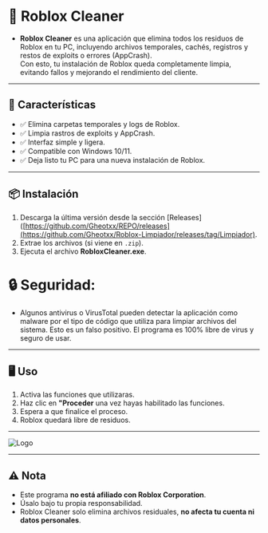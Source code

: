 
# 🧹 Roblox Cleaner

- **Roblox Cleaner** es una aplicación que elimina todos los residuos de Roblox en tu PC, incluyendo archivos temporales, cachés, registros y restos de exploits o errores (AppCrash).  
Con esto, tu instalación de Roblox queda completamente limpia, evitando fallos y mejorando el rendimiento del cliente.

---

## 🚀 Características
- ✅ Elimina carpetas temporales y logs de Roblox.  
- ✅ Limpia rastros de exploits y AppCrash.  
- ✅ Interfaz simple y ligera.  
- ✅ Compatible con Windows 10/11.  
- ✅ Deja listo tu PC para una nueva instalación de Roblox.  

---

## 📦 Instalación
1. Descarga la última versión desde la sección [Releases]([https://github.com/Gheotxx/REPO/releases](https://github.com/Gheotxx/Roblox-Limpiador/releases/tag/Limpiador).  
2. Extrae los archivos (si viene en `.zip`).  
3. Ejecuta el archivo **RobloxCleaner.exe**. 

# 🔒 Seguridad: 

- Algunos antivirus o VirusTotal pueden detectar la aplicación como malware por el tipo de código que utiliza para limpiar archivos del sistema. Esto es un falso positivo. El programa es 100% libre de virus y seguro de usar.

---

## 🖥️ Uso
1. Activa las funciones que utilizaras.  
2. Haz clic en **"Proceder** una vez hayas habilitado las funciones.  
3. Espera a que finalice el proceso.  
4. Roblox quedará libre de residuos. 
---

![Logo](https://i.imgur.com/ymlLvrL.png)

---

## ⚠️ Nota
- Este programa **no está afiliado con Roblox Corporation**.  
- Úsalo bajo tu propia responsabilidad.  
- Roblox Cleaner solo elimina archivos residuales, **no afecta tu cuenta ni datos personales**.
